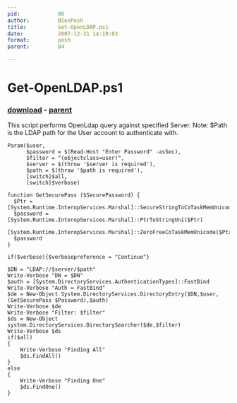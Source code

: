 ```yaml
---
pid:            86
author:         BSonPosh
title:          Get-OpenLDAP.ps1
date:           2007-12-31 14:19:03
format:         posh
parent:         84

---
```


# Get-OpenLDAP.ps1

### [download](Scripts\86.ps1) - [parent](Scripts\84.md)

This script performs OpenLdap query against specified Server.
Note: $Path is the LDAP path for the User account to authenticate with.

```posh
Param($user,
      $password = $(Read-Host "Enter Password" -asSec),
      $filter = "(objectclass=user)",
      $server = $(throw '$server is required'),
      $path = $(throw '$path is required'),
      [switch]$all,
      [switch]$verbose)
    
function GetSecurePass ($SecurePassword) {
  $Ptr = [System.Runtime.InteropServices.Marshal]::SecureStringToCoTaskMemUnicode($SecurePassword)
  $password = [System.Runtime.InteropServices.Marshal]::PtrToStringUni($Ptr)
  [System.Runtime.InteropServices.Marshal]::ZeroFreeCoTaskMemUnicode($Ptr)
  $password
}    

if($verbose){$verbosepreference = "Continue"}

$DN = "LDAP://$server/$path"
Write-Verbose "DN = $DN"
$auth = [System.DirectoryServices.AuthenticationTypes]::FastBind
Write-Verbose "Auth = FastBind"
$de = New-Object System.DirectoryServices.DirectoryEntry($DN,$user,(GetSecurePass $Password),$auth)
Write-Verbose $de
Write-Verbose "Filter: $filter"
$ds = New-Object system.DirectoryServices.DirectorySearcher($de,$filter) 
Write-Verbose $ds
if($all)
{
    Write-Verbose "Finding All"
    $ds.FindAll()
}
else
{
    Write-Verbose "Finding One"
    $ds.FindOne()
}
```

